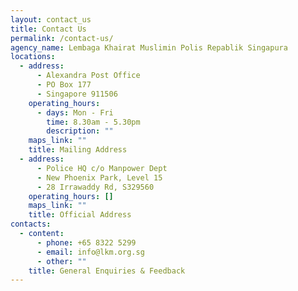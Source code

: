 ```yaml
---
layout: contact_us
title: Contact Us
permalink: /contact-us/
agency_name: Lembaga Khairat Muslimin Polis Repablik Singapura
locations:
  - address:
      - Alexandra Post Office
      - PO Box 177
      - Singapore 911506
    operating_hours:
      - days: Mon - Fri
        time: 8.30am - 5.30pm
        description: ""
    maps_link: ""
    title: Mailing Address
  - address:
      - Police HQ c/o Manpower Dept
      - New Phoenix Park, Level 15
      - 28 Irrawaddy Rd, S329560
    operating_hours: []
    maps_link: ""
    title: Official Address
contacts:
  - content:
      - phone: +65 8322 5299
      - email: info@lkm.org.sg
      - other: ""
    title: General Enquiries & Feedback
---
```

